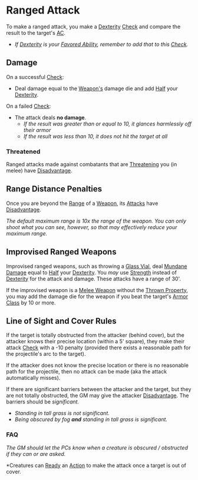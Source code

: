 # Ranged Attack

To make a ranged attack, you make a [Dexterity](../Player%20Characters/Chosen%20Statistics/Dexterity.md) [Check](Check.md) and compare the result to the target's [AC](../Player%20Characters/Derived%20Statistics/Armor%20Class.md).

- *If [Dexterity](../Player%20Characters/Chosen%20Statistics/Dexterity.md) is your [Favored Ability](../Player%20Characters/Favored%20Ability.md), remember to add that to this [Check](Check.md).*

## Damage

On a successful [Check](Check.md):

- Deal damage equal to the [Weapon's](../Items/Weapons.md) damage die and add [Half](../Foreword/Rule%20for%20rules.md#Halving) your [Dexterity](../Player%20Characters/Chosen%20Statistics/Dexterity.md).

On a failed [Check](Check.md):

- The attack deals **no damage**.
	- *If the result was greater than or equal to 10, it glances harmlessly off their armor*
	- *If the result was less than 10, it does not hit the target at all*

### Threatened

Ranged attacks made against combatants that are [Threatening](../Conditions/Threatened.md) you (in melee) have [Disadvantage](Dice%20Rolls/Disadvantage.md).

## Range Distance Penalties

Once you are beyond the [Range](../Items/Individual%20Item%20Cards/Weapons/Weapon%20Properties/Ranged%20Property.md) of a [Weapon](../Items/Weapons.md), its [Attacks](Attack.md) have [Disadvantage](Dice%20Rolls/Disadvantage.md).

*The default maximum range is 10x the range of the weapon. You can only shoot what you can see, however, so that may effectively reduce your maximum range.*

## Improvised Ranged Weapons

Improvised ranged weapons, such as throwing a [Glass Vial](../Items/Individual%20Item%20Cards/Gear/10%20Coins/Glass%20Vial.md), deal [Mundane Damage](../Damage%20Types/Mundane%20Damage.md) equal to [Half](../Foreword/Rule%20for%20rules.md#Halving) your [Dexterity](../Player%20Characters/Chosen%20Statistics/Dexterity.md). You *may* use [Strength](../Player%20Characters/Chosen%20Statistics/Strength.md) instead of [Dexterity](../Player%20Characters/Chosen%20Statistics/Dexterity.md) for the attack and damage. These attacks have a range of 30'.

If the improvised weapon is a [Melee Weapon](../Items/Individual%20Item%20Cards/Weapons/Weapon%20Properties/Melee%20Property.md) without the [Thrown Property](../Items/Individual%20Item%20Cards/Weapons/Weapon%20Properties/Thrown%20Property.md), you may add the damage die for the weapon if you beat the target's [Armor Class](../Player%20Characters/Derived%20Statistics/Armor%20Class.md) by 10 or more.

## Line of Sight and Cover Rules

If the target is totally obstructed from the attacker (behind cover), but the attacker knows their precise location (within a 5' square), they make their attack [Check](Check.md) with a -10 penalty (provided there exists a reasonable path for the projectile's arc to the target).

If the attacker does not know the precise location or there is no reasonable path for the projectile, then no attack can be made (aka the attack automatically misses).

If there are significant barriers between the attacker and the target, but they are not totally obstructed, the GM may give the attacker [Disadvantage](Dice%20Rolls/Disadvantage.md). The barriers should be *significant.*

- *Standing in tall grass is not significant.*
- *Being obscured by fog **and** standing in tall grass is significant.*

### FAQ

*The GM should let the PCs know when a creature is obscured / obstructed if they can or are asked.*

*Creatures can [Ready](Reaction.md#Ready) an [Action](Action.md) to make the attack once a target is out of cover.
